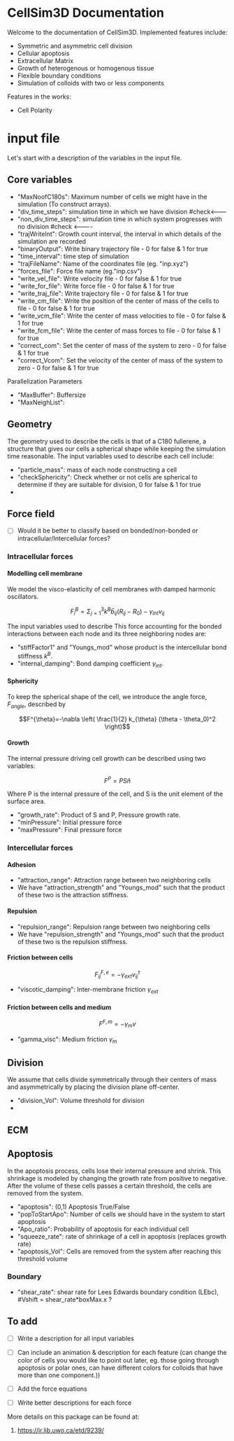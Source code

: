 # CellSim3D Documentation

Welcome to the documentation of CellSim3D. 
Implemented features include:

+ Symmetric and asymmetric cell division
+ Cellular apoptosis
+ Extracellular Matrix
+ Growth of heterogenous or homogenous tissue
+ Flexible boundary conditions
+ Simulation of colloids with two or less components


Features in the works:
+ Cell Polarity



# input file
Let's start with a description of the variables in the input file.

## Core variables

+ "MaxNoofC180s": Maximum number of cells we might have in the simulation (To construct arrays).
+ "div_time_steps": simulation time in which we have division #check<---
+ "non_div_time_steps": simulation time in which system progresses with no division #check <----
+ "trajWriteInt": Growth count interval, the interval in which details of the simulation are recorded
+ "binaryOutput": Write binary trajectory file -  0 for false & 1 for true
+ "time_interval": time step of simulation
+ "trajFileName": Name of the coordinates file (eg. "inp.xyz")
+ "forces_file": Force file name (eg."inp.csv")
+ "write_vel_file": Write velocity file - 0 for false & 1 for true
+ "write_for_file": Write force file - 0 for false & 1 for true
+ "write_traj_file": Write trajectory file - 0 for false & 1 for true
+ "write_cm_file": Write the position of the center of mass of the cells to file - 0 for false & 1 for true
+ "write_vcm_file": Write the center of mass velocities to file - 0 for false & 1 for true
+ "write_fcm_file": Write the center of mass forces to file - 0 for false & 1 for true
+ "correct_com": Set the center of mass of the system to zero - 0 for false & 1 for true 
+ "correct_Vcom": Set the velocity of the center of mass of the system to zero - 0 for false & 1 for true

Parallelization Parameters
+ "MaxBuffer": Buffersize
+ "MaxNeighList":


## Geometry

The geometry used to describe the cells is that of a C180 fullerene, a structure that gives our cells a spherical shape while keeping the simulation time reasonable. The input variables used to describe each cell include: 

+ "particle_mass": mass of each node constructing a cell
+ "checkSphericity": Check whether or not cells are spherical to determine if they are suitable for division,  0 for false & 1 for true
+ 

## Force field
- [ ] Would it be better to classify based on bonded/non-bonded or intracellular/Intercellular forces? 
### Intracellular forces 

#### Modelling cell membrane
We model the visco-elasticity of cell membranes with damped harmonic oscillators.
```math
F_i^B=\Sigma^{3}_{j=1} k^{B} \hat{b}_{ij}(R_{ij} - R_0) - \gamma_{int} v_{ij}
```

The input variables used to describe This force accounting for the bonded interactions between each node and its three neighboring nodes are:


+ "stiffFactor1" and "Youngs_mod" whose product is the intercellular bond stiffness $k^{B}$.
+ "internal_damping": Bond damping coefficient $\gamma_{int}$.


#### Sphericity
To keep the spherical shape of the cell, we introduce the angle force, $F_{angle}$, described by 
```math
F^{\theta}=-\nabla \left( \frac{1}{2} k_{\theta} (\theta - \theta_0)^2  \right)
```



#### Growth
The internal pressure driving cell growth can be described using two variables:
```math
F^P= P S \hat{n}
```
Where P is the internal pressure of the cell, and S is the unit element of the surface area.
+ "growth_rate": Product of S and P, Pressure growth rate.
+ "minPressure": Initial pressure force
+ "maxPressure": Final pressure force


### Intercellular forces

#### Adhesion
+ "attraction_range": Attraction range between two neighboring cells
+ We have "attraction_strength" and "Youngs_mod" such that the product of these two is the attraction stiffness.


#### Repulsion
+ "repulsion_range": Repulsion range between two neighboring cells
+ We have "repulsion_strength" and "Youngs_mod" such that the product of these two is the repulsion stiffness.


#### Friction between cells


```math
F^{F,e}_{ij}= -\gamma_{ext} v_{ij}^{\tau}
```
+ "viscotic_damping": Inter-membrane friction $\gamma_{ext}$


#### Friction between cells and medium
```math
F^{F,m} = -\gamma_m v
```

+ "gamma_visc": Medium friction $\gamma_m$

## Division 
We assume that cells divide symmetrically through their centers of mass and asymmetrically by placing the division plane off-center.

+ "division_Vol": Volume threshold for division
+ 

## ECM




## Apoptosis

In the apoptosis process, cells lose their internal pressure and shrink. This shrinkage is modeled by changing the growth rate
from positive to negative. After the volume of these cells passes a certain threshold, the cells are removed from the
system.

+ "apoptosis": (0,1) Apoptosis True/False
+ "popToStartApo": Number of cells we should have in the system to start apoptosis
+ "Apo_ratio": Probability of apoptosis for each individual cell
+ "squeeze_rate": rate of shrinkage of a cell in apoptosis (replaces growth rate)
+ "apoptosis_Vol": Cells are removed from the system after reaching this threshold volume

### Boundary
+ "shear_rate": shear rate for Lees Edwards boundary condition (LEbc), #Vshift = shear_rate*boxMax.x ?


## To add

- [ ] Write a description for all input variables
- [ ] Can include an animation & description for each feature (can change the color of cells you would like to point out later, eg. those going through apoptosis or polar ones, can have different colors for colloids that have more than one component.))
- [ ] Add the force equations
- [ ] Write better descriptions for each force




More details on this package can be found at:
1. https://ir.lib.uwo.ca/etd/9239/
